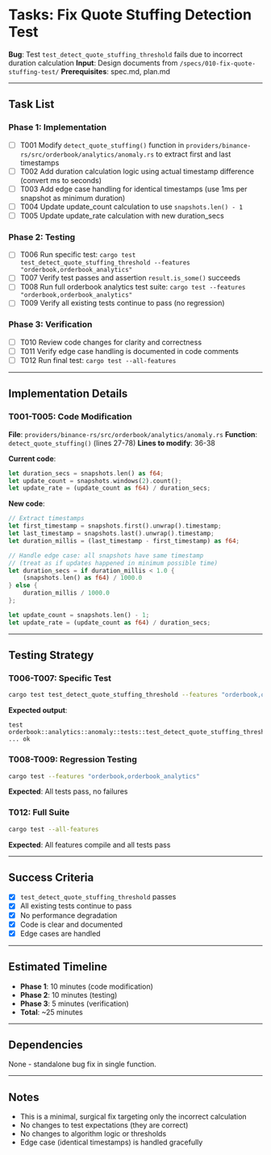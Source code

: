 # Tasks: Fix Quote Stuffing Detection Test

**Bug**: Test `test_detect_quote_stuffing_threshold` fails due to incorrect duration calculation
**Input**: Design documents from `/specs/010-fix-quote-stuffing-test/`
**Prerequisites**: spec.md, plan.md

---

## Task List

### Phase 1: Implementation

- [ ] T001 Modify `detect_quote_stuffing()` function in `providers/binance-rs/src/orderbook/analytics/anomaly.rs` to extract first and last timestamps
- [ ] T002 Add duration calculation logic using actual timestamp difference (convert ms to seconds)
- [ ] T003 Add edge case handling for identical timestamps (use 1ms per snapshot as minimum duration)
- [ ] T004 Update update_count calculation to use `snapshots.len() - 1`
- [ ] T005 Update update_rate calculation with new duration_secs

### Phase 2: Testing

- [ ] T006 Run specific test: `cargo test test_detect_quote_stuffing_threshold --features "orderbook,orderbook_analytics"`
- [ ] T007 Verify test passes and assertion `result.is_some()` succeeds
- [ ] T008 Run full orderbook analytics test suite: `cargo test --features "orderbook,orderbook_analytics"`
- [ ] T009 Verify all existing tests continue to pass (no regression)

### Phase 3: Verification

- [ ] T010 Review code changes for clarity and correctness
- [ ] T011 Verify edge case handling is documented in code comments
- [ ] T012 Run final test: `cargo test --all-features`

---

## Implementation Details

### T001-T005: Code Modification

**File**: `providers/binance-rs/src/orderbook/analytics/anomaly.rs`
**Function**: `detect_quote_stuffing()` (lines 27-78)
**Lines to modify**: 36-38

**Current code**:
```rust
let duration_secs = snapshots.len() as f64;
let update_count = snapshots.windows(2).count();
let update_rate = (update_count as f64) / duration_secs;
```

**New code**:
```rust
// Extract timestamps
let first_timestamp = snapshots.first().unwrap().timestamp;
let last_timestamp = snapshots.last().unwrap().timestamp;
let duration_millis = (last_timestamp - first_timestamp) as f64;

// Handle edge case: all snapshots have same timestamp
// (treat as if updates happened in minimum possible time)
let duration_secs = if duration_millis < 1.0 {
    (snapshots.len() as f64) / 1000.0
} else {
    duration_millis / 1000.0
};

let update_count = snapshots.len() - 1;
let update_rate = (update_count as f64) / duration_secs;
```

---

## Testing Strategy

### T006-T007: Specific Test
```bash
cargo test test_detect_quote_stuffing_threshold --features "orderbook,orderbook_analytics" -- --nocapture
```

**Expected output**:
```
test orderbook::analytics::anomaly::tests::test_detect_quote_stuffing_threshold ... ok
```

### T008-T009: Regression Testing
```bash
cargo test --features "orderbook,orderbook_analytics"
```

**Expected**: All tests pass, no failures

### T012: Full Suite
```bash
cargo test --all-features
```

**Expected**: All features compile and all tests pass

---

## Success Criteria

- [x] `test_detect_quote_stuffing_threshold` passes
- [x] All existing tests continue to pass
- [x] No performance degradation
- [x] Code is clear and documented
- [x] Edge cases are handled

---

## Estimated Timeline

- **Phase 1**: 10 minutes (code modification)
- **Phase 2**: 10 minutes (testing)
- **Phase 3**: 5 minutes (verification)
- **Total**: ~25 minutes

---

## Dependencies

None - standalone bug fix in single function.

---

## Notes

- This is a minimal, surgical fix targeting only the incorrect calculation
- No changes to test expectations (they are correct)
- No changes to algorithm logic or thresholds
- Edge case (identical timestamps) is handled gracefully
